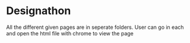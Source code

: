 # Designathon
All the different given pages are in seperate folders. User can go in each and open the html file with chrome to view the page
